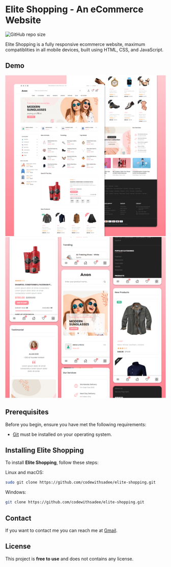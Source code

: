 # Elite Shopping - An eCommerce Website

![GitHub repo size](https://img.shields.io/github/repo-size/codewithsadee/anon-ecommerce-website)


Elite Shopping is a fully responsive ecommerce website, maximum compatiblities in all mobile devices, built using HTML, CSS, and JavaScript.

## Demo

![Anon Desktop Demo](./website-demo-image/desktop.png "Desktop Demo")
![Anon Mobile Demo](./website-demo-image/mobile.png "Mobile Demo")

## Prerequisites

Before you begin, ensure you have met the following requirements:

* [Git](https://git-scm.com/downloads "Download Git") must be installed on your operating system.

## Installing Elite Shopping

To install **Elite Shopping**, follow these steps:

Linux and macOS:

```bash
sudo git clone https://github.com/codewithsadee/elite-shopping.git
```

Windows:

```bash
git clone https://github.com/codewithsadee/elite-shopping.git
```

## Contact

If you want to contact me you can reach me at [Gmail](duraikesavan007@gmail.com).

## License

This project is **free to use** and does not contains any license.

